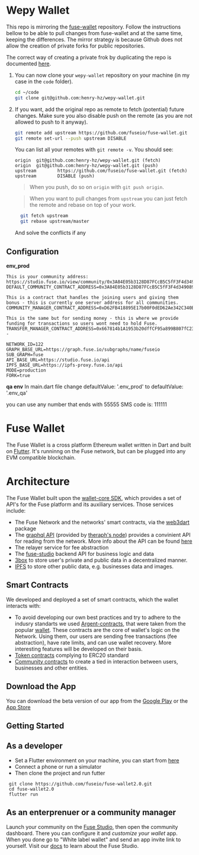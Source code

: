 # Wepy Wallet

This repo is mirroring the [fuse-wallet](http://github.com/fuseio/fuse-wallet)
repository. Follow the instructions bellow to be able to pull changes from
fuse-wallet and at the same time, keeping the differences.
The mirror strategy is because Github does not allow the creation of private forks for public repositories.

The correct way of creating a private frok by duplicating the repo is documented [here](https://help.github.com/articles/duplicating-a-repository/).

 1. You can now clone your `wepy-wallet` repository on your machine (in my case in the `code` folder).
    ```bash
    cd ~/code
    git clone git@github.com:henry-hz/wepy-wallet.git
    ```
 2. If you want, add the original repo as remote to fetch (potential) future changes.
    Make sure you also disable push on the remote (as you are not allowed to push to it anyway).
    ```bash
    git remote add upstream https://github.com/fuseio/fuse-wallet.git
    git remote set-url --push upstream DISABLE
    ```
    You can list all your remotes with `git remote -v`. You should see:
    ```
    origin  git@github.com:henry-hz/wepy-wallet.git (fetch)
    origin  git@github.com:henry-hz/wepy-wallet.git (push)
    upstream        https://github.com/fuseio/fuse-wallet.git (fetch)
    upstream        DISABLE (push)
    ```
    > When you push, do so on `origin` with `git push origin`.
   
    > When you want to pull changes from `upstream` you can just fetch the remote and rebase on top of your work.
    ```bash
      git fetch upstream
      git rebase upstream/master
      ```
      And solve the conflicts if any



## Configuration

**env_prod**

```
This is your community address: https://studio.fuse.io/view/community/0x3A84E05b3128D87FCcB5C5fF3F4d34908981A8d4
DEFAULT_COMMUNITY_CONTRACT_ADDRESS=0x3A84E05b3128D87FCcB5C5fF3F4d34908981A8d4

This is a contract that handles the joining users and giving them bonus - this is currently one server address for all communities.
COMMUNITY_MANAGER_CONTRACT_ADDRESS=0xD62FB418895E17b00F0dED62Ae342C340B69c346

This is the same but for sending money - this is where we provide funding for transactions so users wont need to hold Fuse.
TRANSFER_MANAGER_CONTRACT_ADDRESS=0x667814b1A1953b20dffCF95a899B807fC2373D70 -  

NETWORK_ID=122 
GRAPH_BASE_URL=https://graph.fuse.io/subgraphs/name/fuseio
SUB_GRAPH=fuse
API_BASE_URL=https://studio.fuse.io/api
IPFS_BASE_URL=https://ipfs-proxy.fuse.io/api
MODE=production
FORK=true
```

**qa env**
In main.dart file change defaultValue: '.env_prod' to defaultValue: '.env_qa'

you can use any number that ends with 55555
SMS code is: 111111

# Fuse Wallet

The Fuse Wallet is a cross platform Ethereum wallet written in Dart and built on [Flutter](https://flutter.dev/). It's runninng on the Fuse network, but can be plugged into any EVM compatible blockchain.

# Architecture

The Fuse Wallet built upon the [wallet-core SDK](https://github.com/fuseio/wallet_core), which provides a set of API's for the Fuse platform and its auxiliary services. Those services include:
- The Fuse Network and the networks' smart contracts, via the [web3dart](https://github.com/simolus3/web3dart) package
- The [graphql API](https://graph.fuse.io/subgraphs/name/fuseio/fuse/graphql) (provided by [theraph's node](https://thegraph.com/)) provides a convinient API for reading from the network. More info about the API can be found [here](https://github.com/fuseio/fuse-graph)
- The relayer service for fee abstraction
- The [fuse-studio](https://github.com/fuseio/fuse-studio) backend API for business logic and data
- [3box](https://3box.io/) to store user's private and public data in a decentralized manner.
- [IPFS](https://ipfs.io/) to store other public data, e.g. businesses data and images.

## Smart Contracts

We developed and deployed a set of smart contracts, which the wallet interacts with:
- To avoid developing our own best practices and try to adhere to the indusry standarts we used [Argent-contracts](https://github.com/fuseio/argent-contracts), that were taken from the popular [wallet](https://www.argent.xyz/). These contracts are the core of wallet's logic on the Network. Using them, our users are sending free transactions (fee abstraction), have rate limits, and can use wallet recovery. More interesting features will be developed on their basis.
- [Token contracts](https://github.com/fuseio/fuse-studio/tree/master/contracts/token-factory) complying to ERC20 standard
- [Community contracts](https://github.com/fuseio/fuse-studio/tree/master/contracts/entities) to create a tied in interaction between users, businesses and other entities.

## Download the App

You can download the beta version of our app from the [Google Play](https://play.google.com/store/apps/details?id=io.wepy.wallet&hl=en) or the [App Store](https://apps.apple.com/us/app/fuse-wallet/id1491783654?ls=1)

## Getting Started

## As a developer
- Set a Flutter environment on your machine, you can start from [here](https://flutter.dev/docs/get-started/install)
- Connect a phone or run a simulator
- Then clone the project and run futter
```
 git clone https://github.com/fuseio/fuse-wallet2.0.git
 cd fuse-wallet2.0
 flutter run
```

## As an enterprenuer or a community manager
Launch your community on the [Fuse Studio](https://studio.fuse.io/), then open the community dashboard. There you can configure it and *customize your wallet* app. When you done go to "White label wallet" and send an app invite link to yourself. Visit our [docs](https://docs.fuse.io/the-fuse-studio/overview) to learn about the Fuse Studio.
